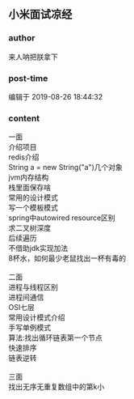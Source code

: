 ## 小米面试凉经
### author 
来人呐把朕拿下
### post-time 

编辑于  2019-08-26 18:44:32
### content 
<div class="post-topic-des nc-post-content">
 一面
 <br/>
 介绍项目
 <br/>
 redis介绍
 <br/>
 String a = new String("a")几个对象
 <br/>
 jvm内存结构
 <br/>
 栈里面保存啥
 <br/>
 常用的设计模式
 <br/>
 写一个模板模式
 <br/>
 spring中autowired resource区别
 <br/>
 求二叉树深度
 <br/>
 后续遍历
 <br/>
 不借助jdk实现加法
 <br/>
 8杯水，如何最少老鼠找出一杯有毒的
 <br/>
 <br/>
 二面
 <br/>
 进程与线程区别
 <br/>
 进程间通信
 <br/>
 OSI七层
 <br/>
 常用设计模式介绍
 <br/>
 手写单例模式
 <br/>
 算法:找出循环链表第一个节点
 <br/>
 快速排序
 <br/>
 链表逆转
 <br/>
 <br/>
 三面
 <br/>
 找出无序无重复数组中的第k小
</div>
